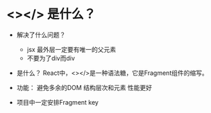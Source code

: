 # <></> 是什么？
- 解决了什么问题？
    - jsx 最外层一定要有唯一的父元素
    - 不要为了div而div
- 是什么？
    React中，<></>是一种语法糖，它是Fragment组件的缩写。

- 功能：
    避免多余的DOM 结构层次和元素
    性能更好

- 项目中一定安排Fragment key